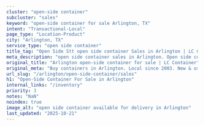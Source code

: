 ```yaml
---
cluster: "open-side container"
subcluster: "sales"
keyword: "open-side container for sale Arlington, TX"
intent: "Transactional-Local"
page_type: "Location-Product"
city: "Arlington, TX"
service_type: "open side container"
title_tag: "Open Side Stt open side container Sales in Arlington | LC Container"
meta_description: "open side container sales in Arlington. Open side containers for oversized cargo. Fast delivery, competitive pricing. Serving open side container area. Quote ID: NOZ. Call (214) 524-4168 for your free quote today."
original_title: "Arlington open-side container for sale | LC Container"
original_meta: "Buy containers in Arlington. Local since 2003. New & used inventory. Fast delivery. Get your free quote — call (214) 524-4168 today. LC Container — your trus..."
url_slug: "/arlington/open-side-container/sales"
h1: "Open-Side Container For Sale in Arlington"
internal_links: "/inventory"
priority: 3
notes: "NaN"
noindex: true
image_alt: "open side container available for delivery in Arlington"
last_updated: "2025-10-21"
---
```


<!-- TODO: Add unique city/inventory copy, images, and internal links here. -->
